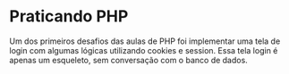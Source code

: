 # Praticando PHP

Um dos primeiros desafios das aulas de PHP foi implementar uma tela de login com algumas lógicas utilizando cookies e session. Essa tela login é apenas um esqueleto, sem conversação com o banco de dados.
